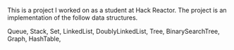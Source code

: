 This is a project I worked on as a student at Hack Reactor.  The project is an implementation of the follow data structures.

Queue, 
Stack,
Set,
LinkedList,
DoublyLinkedList,
Tree,
BinarySearchTree,
Graph,
HashTable,